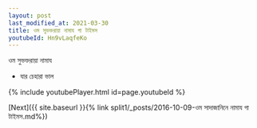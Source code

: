 ```yaml
---
layout: post
last_modified_at: 2021-03-30
title: ওম সুভক্তরায়া নামায গা টাইমস
youtubeId: Hn9vLaqfeKo
---
```

 
 
 ওম সুভক্তরায়া নামায  
 
 -  যার চেহারা ভাল 
 
  
 
  
 
 
 
 
 
 


{% include youtubePlayer.html id=page.youtubeId %}
 
[Next]({{ site.baseurl }}{% link  split1/_posts/2016-10-09-ওম সাদাজানিনে নামায গা টাইমস.md%})
 
